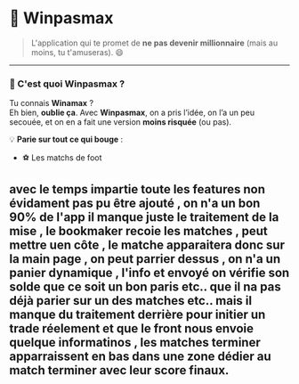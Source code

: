# 🎲 **Winpasmax**  
> L'application qui te promet de **ne pas devenir millionnaire** (mais au moins, tu t'amuseras). 😄  

---

### 🌟 C'est quoi **Winpasmax** ?  
Tu connais **Winamax** ?  
Eh bien, **oublie ça**. Avec **Winpasmax**, on a pris l’idée, on l’a un peu secouée, et on en a fait une version **moins risquée** (ou pas).  

💡 **Parie sur tout ce qui bouge** :  
- ⚽ Les matchs de foot



avec le temps impartie toute les features non évidament pas pu être ajouté , on n'a un bon 90% de l'app il manque juste le traitement de la mise , le bookmaker recoie les matches , peut mettre uen côte , le matche apparaitera donc sur la main page , on peut parrier dessus , on n'a un panier dynamique , l'info et envoyé on vérifie son solde que ce soit un bon paris etc.. que il na pas déjà parier sur un des matches etc.. mais il manque du traitement derrière pour initier un trade réelement et que le front nous envoie quelque informatinos , les matches terminer apparraissent en bas dans une zone dédier au match terminer avec leur score finaux.
---
